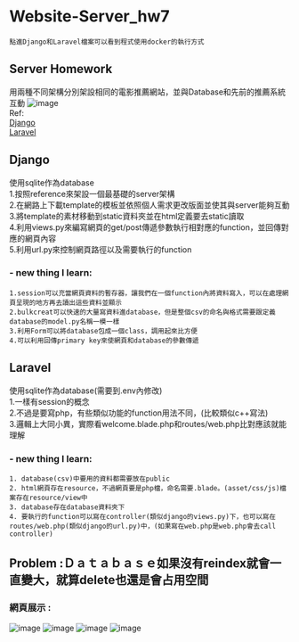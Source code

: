 # Website-Server_hw7
    點進Django和Laravel檔案可以看到程式使用docker的執行方式
## Server Homework 
用兩種不同架構分別架設相同的電影推薦網站，並與Database和先前的推薦系統互動
![image](https://drive.google.com/uc?export=view&id=1aQ0xxybVyKf8Am5Faz-k1fr7FTNjZZHX)  
Ref:  
[Django](https://hackmd.io/@WyIQ2yXVTdW7DY29QgqM8g/BJs2nohcu "link")  
[Laravel](https://hackmd.io/@alvinhuang/Bk1nN9uFO "link")

## Django
使用sqlite作為database  
1.按照reference來架設一個最基礎的server架構  
2.在網路上下載template的模板並依照個人需求更改版面並使其與server能夠互動  
3.將template的素材移動到static資料夾並在html定義要去static讀取  
4.利用views.py來編寫網頁的get/post傳遞參數執行相對應的function，並回傳對應的網頁內容  
5.利用url.py來控制網頁路徑以及需要執行的function  
    
### - new thing I learn:
    1.session可以充當網頁資料的暫存器，讓我們在一個function內將資料寫入，可以在處理網頁呈現的地方再去讀出這些資料並顯示
    2.bulkcreat可以快速的大量寫資料進database，但是整個csv的命名與格式需要跟定義database的model.py名稱一模一樣
    3.利用Form可以將database包成一個class，調用起來比方便
    4.可以利用回傳primary key來使網頁和database的參數傳遞
    
## Laravel
使用sqlite作為database(需要到.env內修改)  
1.一樣有session的概念  
2.不過是要寫php，有些類似功能的function用法不同，(比較類似c++寫法)  
3.邏輯上大同小異，實際看welcome.blade.php和routes/web.php比對應該就能理解  
    
### - new thing I learn:
    1. database(csv)中要用的資料都需要放在public
    2. html網頁存在resource，不過網頁要是php檔，命名需要.blade。(asset/css/js)檔案存在resource/view中
    3. database存在database資料夾下
    4. 要執行的function可以寫在controller(類似django的views.py)下，也可以寫在routes/web.php(類似django的url.py)中，(如果寫在web.php是web.php會去call controller)
    
## Problem :Ｄａｔａｂａｓｅ如果沒有reindex就會一直變大，就算delete也還是會占用空間
### 網頁展示 :
![image](https://github.com/oilover8728/Website-Server_hw7/blob/master/screenshot/home_insert.PNG)
![image](https://github.com/oilover8728/Website-Server_hw7/blob/master/screenshot/home_delete.PNG)
![image](https://github.com/oilover8728/Website-Server_hw7/blob/master/screenshot/database.PNG)
![image](https://github.com/oilover8728/Website-Server_hw7/blob/master/screenshot/database_search.PNG)
    
    
